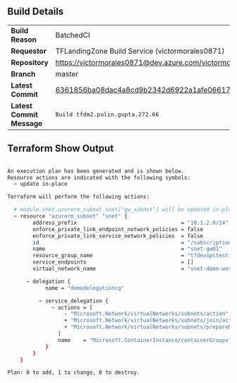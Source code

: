
## Build Details
<table>
<tr>
   <td><b>Build Reason</b></td>
   <td>BatchedCI</td>
</tr>
<tr>
   <td><b>Requestor</b></td>
   <td>TFLandingZone Build Service (victormorales0871)</td>
</tr>
<tr>
   <td><b>Repository</b></td>
   <td><a href=https://victormorales0871@dev.azure.com/victormorales0871/TFLandingZone/_git/tfdm2.pulin.gupta>https://victormorales0871@dev.azure.com/victormorales0871/TFLandingZone/_git/tfdm2.pulin.gupta</a></td>
</tr>
<tr>
   <td><b>Branch</b></td>
   <td>master</td>
</tr>
<tr>
   <td><b>Latest Commit</b></td>
   <td><a href=https://victormorales0871@dev.azure.com/victormorales0871/TFLandingZone/_git/tfdm2.pulin.gupta/commit/6361856ba08dac4a8cd9b2342d6922a1afe06617>6361856ba08dac4a8cd9b2342d6922a1afe06617</a></td>
</tr>
<tr>
   <td><b>Latest Commit Message</b></td>
   <td><pre>Build tfdm2.pulin.gupta.272.66</pre></td>
</tr>
</table>

## Terraform Show Output

``` sh

An execution plan has been generated and is shown below.
Resource actions are indicated with the following symbols:
  ~ update in-place

Terraform will perform the following actions:

  # module.vnet.azurerm_subnet.snet["gw_subnet"] will be updated in-place
  ~ resource "azurerm_subnet" "snet" {
        address_prefix                                 = "10.1.2.0/24"
        enforce_private_link_endpoint_network_policies = false
        enforce_private_link_service_network_policies  = false
        id                                             = "/subscriptions/e5f3913a-4b59-46d9-bd7d-8466273a0edd/resourceGroups/tfdevopstest-rg/providers/Microsoft.Network/virtualNetworks/vnet-demo-westeurope-001/subnets/snet-gw01"
        name                                           = "snet-gw01"
        resource_group_name                            = "tfdevopstest-rg"
        service_endpoints                              = []
        virtual_network_name                           = "vnet-demo-westeurope-001"

      ~ delegation {
            name = "demodelegationcg"

          ~ service_delegation {
              ~ actions = [
                  - "Microsoft.Network/virtualNetworks/subnets/action",
                  + "Microsoft.Network/virtualNetworks/subnets/join/action",
                  + "Microsoft.Network/virtualNetworks/subnets/prepareNetworkPolicies/action",
                ]
                name    = "Microsoft.ContainerInstance/containerGroups"
            }
        }
    }

Plan: 0 to add, 1 to change, 0 to destroy.
```
